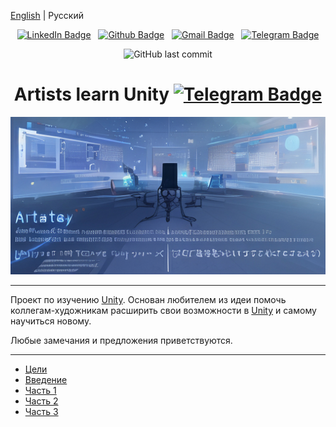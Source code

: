 [English](README.md) | Русский


<div align="center">

[![LinkedIn Badge](https://img.shields.io/badge/-_-white?style=social&logo=Linkedin&link=https://www.linkedin.com/in/alexander-yu-shamin/)](https://www.linkedin.com/in/alexander-yu-shamin)
&nbsp;
[![Github Badge](https://img.shields.io/badge/-_-white?style=social&logo=GitHub&link=https://github.com/alexander-yu-shamin/)](https://github.com/alexander-yu-shamin/)
&nbsp;
[![Gmail Badge](https://img.shields.io/badge/-_-white?style=social&logo=Gmail&link=mailto:alexander.yu.shamin@gmail.com)](mailto:alexander.yu.shamin@gmail.com)
&nbsp;
[![Telegram Badge](https://img.shields.io/badge/-_-white?style=social&logo=Telegram&link=https://t.me/alexander_yu_shamin)](https://t.me/alexander_yu_shamin)

![GitHub last commit](https://img.shields.io/github/last-commit/alexander-yu-shamin/artists-learn-unity)

</div>



<div align="center">

# Artists learn Unity [![Telegram Badge](https://img.shields.io/badge/-_-white?style=social&logo=Telegram&link=https://t.me/+Q7LjrVd8wjZjOWM6)](https://t.me/+Q7LjrVd8wjZjOWM6)

![](assets/logo.jpg)

</div>


---

Проект по изучению [Unity](https://unity.com/).
Основан любителем из идеи помочь коллегам-художникам расширить свои возможности в [Unity](https://unity.com/) и самому научиться новому.

Любые замечания и предложения приветствуются.

---

- [Цели](part-0/goals.ru-RU.md)
- [Введение](part-0/part-0.ru-RU.md)
- [Часть 1](part-1/part-1.ru-RU.md)
- [Часть 2](part-2/part-2.ru-RU.md)
- [Часть 3](part-3/part-3.ru-RU.md)